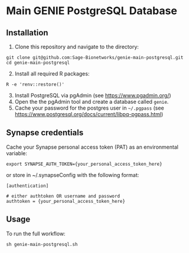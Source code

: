 # Main GENIE PostgreSQL Database

## Installation

1. Clone this repository and navigate to the directory:
```
git clone git@github.com:Sage-Bionetworks/genie-main-postgresql.git
cd genie-main-postgresql
```

2. Install all required R packages:
```
R -e 'renv::restore()'
```

3. Install PostgreSQL via pgAdmin (see https://www.pgadmin.org/)
4. Open the the pgAdmin tool and create a database called `genie`.
5. Cache your password for the postgres user in `~/.pgpass` (see https://www.postgresql.org/docs/current/libpq-pgpass.html)

## Synapse credentials

Cache your Synapse personal access token (PAT) as an environmental variable:
```
export SYNAPSE_AUTH_TOKEN={your_personal_access_token_here}
```

or store in ~/.synapseConfig with the following format:
```
[authentication]

# either authtoken OR username and password
authtoken = {your_personal_access_token_here}
```

## Usage

To run the full workflow:
```
sh genie-main-postgresql.sh
```
